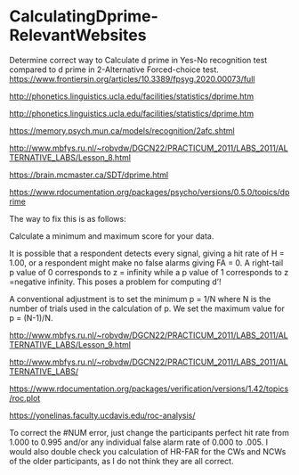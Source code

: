 # CalculatingDprime-RelevantWebsites

Determine correct way to Calculate d prime in Yes-No recognition test compared to d prime in 2-Alternative Forced-choice test.
https://www.frontiersin.org/articles/10.3389/fpsyg.2020.00073/full

http://phonetics.linguistics.ucla.edu/facilities/statistics/dprime.htm

http://phonetics.linguistics.ucla.edu/facilities/statistics/dprime.htm

https://memory.psych.mun.ca/models/recognition/2afc.shtml

http://www.mbfys.ru.nl/~robvdw/DGCN22/PRACTICUM_2011/LABS_2011/ALTERNATIVE_LABS/Lesson_8.html

https://brain.mcmaster.ca/SDT/dprime.html

https://www.rdocumentation.org/packages/psycho/versions/0.5.0/topics/dprime

The way to fix this is as follows:

Calculate a minimum and maximum score for your data.

It is possible that a respondent detects every signal, giving a hit rate of H = 1.00, or a respondent might make no false alarms giving FA = 0. A right-tail p value of 0 corresponds to z = infinity while a p value of 1 corresponds to z =negative infinity. This poses a problem for computing d’!

A conventional adjustment is to set the minimum p = 1/N where N is the number of trials used in the calculation of p. We set the maximum value for p = (N-1)/N.

http://www.mbfys.ru.nl/~robvdw/DGCN22/PRACTICUM_2011/LABS_2011/ALTERNATIVE_LABS/Lesson_9.html

http://www.mbfys.ru.nl/~robvdw/DGCN22/PRACTICUM_2011/LABS_2011/ALTERNATIVE_LABS/

https://www.rdocumentation.org/packages/verification/versions/1.42/topics/roc.plot

https://yonelinas.faculty.ucdavis.edu/roc-analysis/

To correct the #NUM error, just change the participants perfect hit rate
from 1.000 to 0.995 and/or any individual false alarm rate of 0.000 to
.005. I would also double check you calculation of HR-FAR for the CWs
and NCWs of the older participants, as I do not think they are all
correct.
